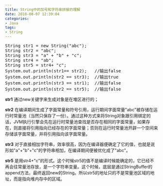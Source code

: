 ```yaml
---
title: String中的加号和字符串拼接的理解
date: 2018-08-07 12:39:04
categories: 
- Java
tags: 
- String
---
```


<pre>
String str1 = new String("abc");
String str2 = "abc";
String str3 = "a" + "b" + "c";
String str4 = "ab";
String str5 = str4+ "c";
System.out.println(str1== str2);   //输出false
System.out.println(str2 == str3);  //输出true
System.out.println(str3 == str1);  //输出false
System.out.println(str2 == str5);  //输出false
</pre>

**str1** 通过new关键字来生成对象是在堆区进行的；

**str2** 在编译期间生成了字面常量和符号引用，运行期间字面常量"abc"被存储在运行时常量池（当然只保存了一份）。通过这种方式来将String对象跟引用绑定的话，JVM执行引擎会先在运行时常量池查找是否存在相同的字面常量，如果存在，则直接将引用指向已经存在的字面常量；否则在运行时常量池开辟一个空间来存储该字面常量，并将引用指向该字面常量。

**str3** 对于直接相加字符串，效率很高，因为在编译器便确定了它的值，也就是说形如"a"+"b"+"c"的字符串相加，在编译期间便被优化成了"abc"。

**str5** 是用str4+"c"的形式。这个时候str5的值不是编译时候能确定的，它已经不再会往常量池存放，是一个字符串变量。这个时候，底层是通过StringBuffer的append方法，最终返回new的String。所以str5的地址只的不是常量池区域的地址，而是指向堆内存中的区域。
